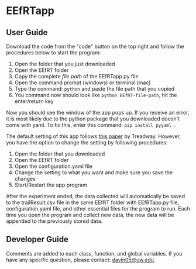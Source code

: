 # EEfRTapp

User Guide
---
Download the code from the "code" button on the top right and follow the procedures below to start the program:

1. Open the folder that you just downloaded
3. Open the EEfRT folder   
4. Copy the complete *file path* of the EEfRTapp.py file
5. Open the command prompt (windows) or terminal (mac)
6. Type the command: ``python`` and paste the file path that you copied 
7. You command now should look like ``python EEfRT-file-path``, hit the enter/return key

Now you should see the window of the app pops up. If you receive an error, it is most likely due 
to the python package that you downloaded doesn't come with yaml. To fix this, enter this command: ``pip install pyyaml ``.

The default setting of this app follows [this paper](https://www.ncbi.nlm.nih.gov/pmc/articles/PMC2720457/pdf/pone.0006598.pdf) by Treadway. 
However, you have the option to change the setting by following procedures:

1. Open the folder that you downloaded
2. Open the EEfRT folder
3. Open the configuration.yaml file
4. Change the setting to what you want and make sure you save the changes
5. Start/Restart the app program

After the experiment ended, the data collected will automatically be saved to the 
trailResult.csv file in the same EEfRT folder with EEfRTapp.py file, configuration.yaml file, and 
other essential files for the program to run. Each time you open the program and collect new data, 
the new data will be appended to the previously stored data. 

Developer Guide
---
Comments are added to each class, function, and global variables. If you have any specific
question, please contact: davin05@uw.edu. 


